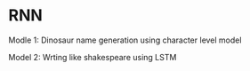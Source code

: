 # RNN
Modle 1: Dinosaur name generation using character level model

Model 2: Wrting like shakespeare using LSTM
